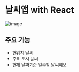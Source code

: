 # 날씨앱 with React
![image](https://github.com/yyoonngg/yong-s-weather-react/assets/127941824/e8f94076-2fb3-4be6-a575-95f5729d2ec8)

## 주요 기능
* 현위치 날씨
* 주요 도시 날씨
* 현재 날짜기준 일주일 날씨예보
